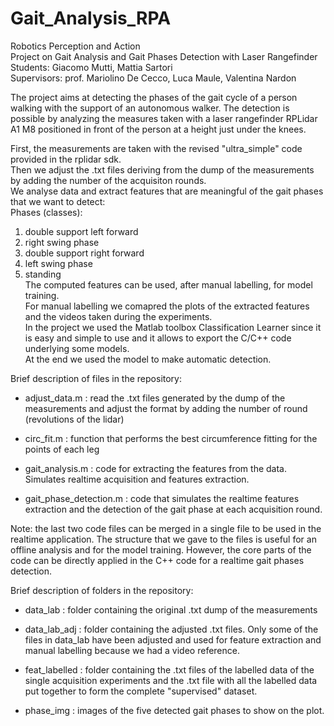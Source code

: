 # Gait_Analysis_RPA

Robotics Perception and Action <br/>
Project on Gait Analysis and Gait Phases Detection with Laser Rangefinder <br/>
Students: Giacomo Mutti, Mattia Sartori <br/>
Supervisors: prof. Mariolino De Cecco, Luca Maule, Valentina Nardon <br/>

The project aims at detecting the phases of the gait cycle of a person walking with the support of an autonomous walker. The detection is possible by analyzing the measures taken with a laser rangefinder RPLidar A1 M8 positioned in front of the person at a height just under the knees.

First, the measurements are taken with the revised "ultra_simple" code provided in the rplidar sdk. <br/>
Then we adjust the .txt files deriving from the dump of the measurements by adding the number of the acquisiton rounds. <br/>
We analyse data and extract features that are meaningful of the gait phases that we want to detect: <br/>
Phases (classes):
   1. double support left forward
   2. right swing phase
   3. double support right forward
   4. left swing phase
   5. standing  <br/>
The computed features can be used, after manual labelling, for model training. <br/>
For manual labelling we comapred the plots of the extracted features and the videos taken during the experiments. <br/>
In the project we used the Matlab toolbox Classification Learner since it is easy and simple to use and it allows to export the C/C++ code underlying some models. <br/>
At the end we used the model to make automatic detection. <br/>

Brief description of files in the repository:

- adjust_data.m : read the .txt files generated by the dump of the measurements and adjust the format by adding the number of round (revolutions of the lidar)

- circ_fit.m : function that performs the best circumference fitting for the points of each leg

- gait_analysis.m : code for extracting the features from the data. Simulates realtime acquisition and features extraction.

- gait_phase_detection.m : code that simulates the realtime features extraction and the detection of the gait phase at each acquisition round.

Note: the last two code files can be merged in a single file to be used in the realtime application. The structure that we gave to the files is useful for an offline analysis and for the model training. However, the core parts of the code can be directly applied in the C++ code for a realtime gait phases detection.


Brief description of folders in the repository: 

- data_lab : folder containing the original .txt dump of the measurements

- data_lab_adj : folder containing the adjusted .txt files. Only some of the files in data_lab have been adjusted and used for feature extraction and  manual labelling because we had a video reference.

- feat_labelled : folder containing the .txt files of the labelled data of the single acquisition experiments and the .txt file with all the labelled data put together to form the complete "supervised" dataset.

- phase_img : images of the five detected gait phases to show on the plot.
